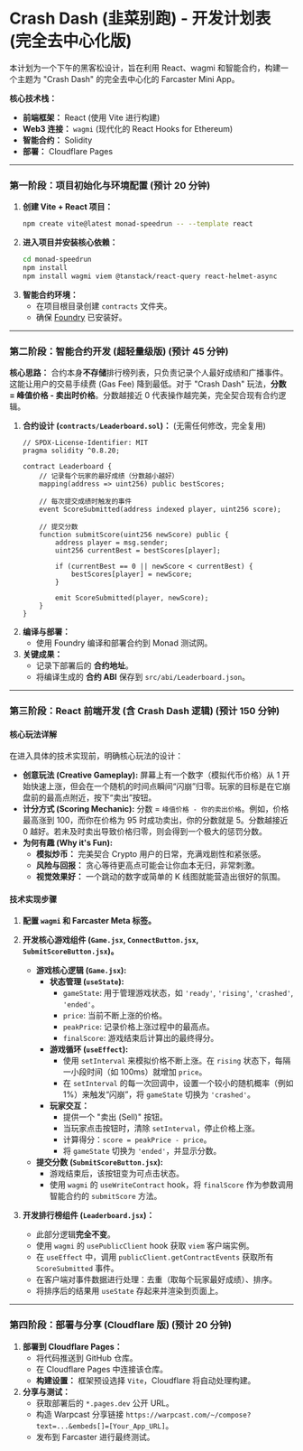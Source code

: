 # Crash Dash (韭菜别跑) - 开发计划表 (完全去中心化版)

本计划为一个下午的黑客松设计，旨在利用 React、wagmi 和智能合约，构建一个主题为 "Crash Dash" 的完全去中心化的 Farcaster Mini App。

**核心技术栈：**

  * **前端框架：** React (使用 Vite 进行构建)
  * **Web3 连接：** `wagmi` (现代化的 React Hooks for Ethereum)
  * **智能合约：** Solidity
  * **部署：** Cloudflare Pages

-----

### **第一阶段：项目初始化与环境配置 (预计 20 分钟)**

1.  **创建 Vite + React 项目：**
    ```bash
    npm create vite@latest monad-speedrun -- --template react
    ```
2.  **进入项目并安装核心依赖：**
    ```bash
    cd monad-speedrun
    npm install
    npm install wagmi viem @tanstack/react-query react-helmet-async
    ```
3.  **智能合约环境：**
      * 在项目根目录创建 `contracts` 文件夹。
      * 确保 [Foundry](https://book.getfoundry.sh/getting-started/installation) 已安装好。

-----

### **第二阶段：智能合约开发 (超轻量级版) (预计 45 分钟)**

**核心思路：** 合约本身**不存储**排行榜列表，只负责记录个人最好成绩和广播事件。这能让用户的交易手续费 (Gas Fee) 降到最低。对于 "Crash Dash" 玩法，**分数 = 峰值价格 - 卖出时价格**。分数越接近 0 代表操作越完美，完全契合现有合约逻辑。

1.  **合约设计 (`contracts/Leaderboard.sol`)：** (无需任何修改，完全复用)
    ```solidity
    // SPDX-License-Identifier: MIT
    pragma solidity ^0.8.20;

    contract Leaderboard {
        // 记录每个玩家的最好成绩（分数越小越好）
        mapping(address => uint256) public bestScores;

        // 每次提交成绩时触发的事件
        event ScoreSubmitted(address indexed player, uint256 score);

        // 提交分数
        function submitScore(uint256 newScore) public {
            address player = msg.sender;
            uint256 currentBest = bestScores[player];

            if (currentBest == 0 || newScore < currentBest) {
                bestScores[player] = newScore;
            }
            
            emit ScoreSubmitted(player, newScore);
        }
    }
    ```
2.  **编译与部署：**
      * 使用 Foundry 编译和部署合约到 Monad 测试网。
3.  **关键成果：**
      * 记录下部署后的 **合约地址**。
      * 将编译生成的 **合约 ABI** 保存到 `src/abi/Leaderboard.json`。

-----

### **第三阶段：React 前端开发 (含 Crash Dash 逻辑) (预计 150 分钟)**

#### **核心玩法详解**

在进入具体的技术实现前，明确核心玩法的设计：

  * **创意玩法 (Creative Gameplay):** 屏幕上有一个数字（模拟代币价格）从 1 开始快速上涨，但会在一个随机的时间点瞬间“闪崩”归零。玩家的目标是在它崩盘前的最高点附近，按下“卖出”按钮。
  * **计分方式 (Scoring Mechanic):** 分数 = `峰值价格 - 你的卖出价格`。例如，价格最高涨到 100，而你在价格为 95 时成功卖出，你的分数就是 5。分数越接近 0 越好。若未及时卖出导致价格归零，则会得到一个极大的惩罚分数。
  * **为何有趣 (Why it's Fun):**
      * **模拟炒币：** 完美契合 Crypto 用户的日常，充满戏剧性和紧张感。
      * **风险与回报：** 贪心等待更高点可能会让你血本无归，非常刺激。
      * **视觉效果好：** 一个跳动的数字或简单的 K 线图就能营造出很好的氛围。

#### **技术实现步骤**

1.  **配置 `wagmi` 和 Farcaster Meta 标签。**

2.  **开发核心游戏组件 (`Game.jsx`, `ConnectButton.jsx`, `SubmitScoreButton.jsx`)。**

      * **游戏核心逻辑 (`Game.jsx`):**
          * **状态管理 (`useState`):**
              * `gameState`: 用于管理游戏状态，如 `'ready'`, `'rising'`, `'crashed'`, `'ended'`。
              * `price`: 当前不断上涨的价格。
              * `peakPrice`: 记录价格上涨过程中的最高点。
              * `finalScore`: 游戏结束后计算出的最终得分。
          * **游戏循环 (`useEffect`):**
              * 使用 `setInterval` 来模拟价格不断上涨。在 `rising` 状态下，每隔一小段时间（如 100ms）就增加 `price`。
              * 在 `setInterval` 的每一次回调中，设置一个较小的随机概率（例如 1%）来触发“闪崩”，将 `gameState` 切换为 `'crashed'`。
          * **玩家交互：**
              * 提供一个 "卖出 (Sell)" 按钮。
              * 当玩家点击按钮时，清除 `setInterval`，停止价格上涨。
              * 计算得分：`score = peakPrice - price`。
              * 将 `gameState` 切换为 `'ended'`，并显示分数。
      * **提交分数 (`SubmitScoreButton.jsx`):**
          * 游戏结束后，该按钮变为可点击状态。
          * 使用 `wagmi` 的 `useWriteContract` hook，将 `finalScore` 作为参数调用智能合约的 `submitScore` 方法。

3.  **开发排行榜组件 (`Leaderboard.jsx`)：**

      * 此部分逻辑**完全不变**。
      * 使用 `wagmi` 的 `usePublicClient` hook 获取 `viem` 客户端实例。
      * 在 `useEffect` 中，调用 `publicClient.getContractEvents` 获取所有 `ScoreSubmitted` 事件。
      * 在客户端对事件数据进行处理：去重（取每个玩家最好成绩）、排序。
      * 将排序后的结果用 `useState` 存起来并渲染到页面上。

-----

### **第四阶段：部署与分享 (Cloudflare 版) (预计 20 分钟)**

1.  **部署到 Cloudflare Pages：**
      * 将代码推送到 GitHub 仓库。
      * 在 Cloudflare Pages 中连接该仓库。
      * **构建设置：** 框架预设选择 `Vite`，Cloudflare 将自动处理构建。
2.  **分享与测试：**
      * 获取部署后的 `*.pages.dev` 公开 URL。
      * 构造 Warpcast 分享链接 `https://warpcast.com/~/compose?text=...&embeds[]=[Your_App_URL]`。
      * 发布到 Farcaster 进行最终测试。